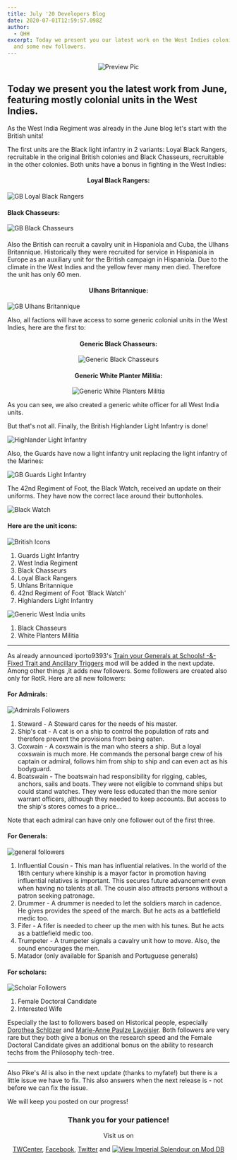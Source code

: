 ```yaml
---
title: July '20 Developers Blog
date: 2020-07-01T12:59:57.098Z
author:
  - QHH
excerpt: Today we present you our latest work on the West Indies colonial units
  and some new followers.
---
```

<center>

![Preview Pic](../_img/preview-july-20-blog.png "Preview Pic")

</center>

## Today we present you the latest work from June, featuring mostly colonial units in the West Indies.

As the West India Regiment was already in the June blog let's start with the British units!

The first units are the Black light infantry in 2 variants: Loyal Black Rangers, recruitable in the original British colonies and Black Chasseurs, recruitable in the other colonies. Both units have a bonus in fighting in the West Indies:

#### <center>Loyal Black Rangers:

![GB Loyal Black Rangers](../_img/gb-loyal-black-rangers.jpg "GB Loyal Black Rangers")

#### Black Chasseurs:

![GB Black Chasseurs](../_img/gb-black-chasseurs.jpg "GB Black Chasseurs")

#### </center>

Also the British can recruit a cavalry unit in Hispaniola and Cuba, the Ulhans Britannique. Historically they were recruited for service in Hispaniola in Europe as an auxiliary unit for the British campaign in Hispaniola. Due to the climate in the West Indies and the yellow fever many men died. Therefore the unit has only 60 men.

#### <center>Ulhans Britannique:

![GB Ulhans Britannique](../_img/gb-ulhans-britannique.jpg "GB Ulhans Britannique")

</center>

Also, all factions will have access to some generic colonial units in the West Indies, here are the first to:

<center>

#### Generic Black Chasseurs:

![Generic Black Chasseurs](../_img/generic-black-chasseurs.jpg "Generic Black Chasseurs")

#### Generic White Planter Militia:

![Generic White Planters Militia](../_img/generic-white-planters-militia.jpg "Generic White Planters Militia")

</center>

As you can see, we also created a generic white officer for all West India units.

But that's not all. Finally, the British Highlander Light Infantry is done!

![Highlander Light Infantry](../_img/gb-light-highlanders.jpg "Highlander Light Infantry")

Also, the Guards have now a light infantry unit replacing the light infantry of the Marines:

![GB Guards Light Infantry](../_img/gb-guards-light-infantry.jpg "GB Guards Light Infantry")

The 42nd Regiment of Foot, the Black Watch, received an update on their uniforms. They have now the correct lace around their buttonholes.

![Black Watch](../_img/gb-black-watch.jpg "Black Watch")

#### Here are the unit icons:

![British Icons](../_img/july-update-britain-units-icons.png "British Icons")

1. Guards Light Infantry 
2. West India Regiment
3. Black Chasseurs
4. Loyal Black Rangers
5. Uhlans Britannique
6. 42nd Regiment of Foot 'Black Watch'
7. Highlanders Light Infantry

![Generic West India units](../_img/july-update-generic-west-indian-units-icons.png "Generic West India units")

1. Black Chasseurs
2. White Planters Militia

- - -

As already announced iporto9393's [Train your Generals at Schools! -&- Fixed Trait and Ancillary Triggers](https://www.twcenter.net/forums/showthread.php?798721-SUBMOD-Train-your-Generals-at-Schools!-amp-Fixed-Trait-and-Ancillary-Triggers) mod will be added in the next update. Among other things ,it adds new followers. Some followers are created also only for RotR. Here are all new followers:

#### For Admirals:

![Admirals Followers](../_img/july-update-admirals-followers.png "Admirals Followers")

1. Steward - A Steward cares for the needs of his master.
2. Ship's cat - A cat is on a ship to control the population of rats and therefore prevent the provisions from being eaten.
3. Coxwain - A coxswain is the man who steers a ship. But a loyal coxswain is much more. He commands the personal barge crew of his captain or admiral, follows him from ship to ship and can even act as his bodyguard.
4. Boatswain - The boatswain had responsibility for rigging, cables, anchors, sails and boats. They were not eligible to command ships but could stand watches. They were less educated than the more senior warrant officers, although they needed to keep accounts. But access to the ship's stores comes to a price...

Note that each admiral can have only one follower out of the first three.

#### For Generals:

![general followers](../_img/july-update-general-followers.png "general followers")

1. Influential Cousin - This man has influential relatives. In the world of the 18th century where kinship is a mayor factor in promotion having influential relatives is important. This secures future advancement even when having no talents at all. The cousin also attracts persons without a patron seeking patronage.
2. Drummer - A drummer is needed to let the soldiers march in cadence. He gives provides the speed of the march. But he acts as a battlefield medic too.
3. Fifer - A fifer is needed to cheer up the men with his tunes. But he acts as a battlefield medic too.
4. Trumpeter - A trumpeter signals a cavalry unit how to move. Also, the sound encourages the men.
5. Matador (only available for Spanish and Portuguese generals)

#### For scholars:

![Scholar Followers](../_img/july-update-scholar-followers.png "Scholar Followers")

1. Female Doctoral Candidate
2. Interested Wife

Especially the last to followers based on Historical people, especially [Dorothea Schlözer](https://en.wikipedia.org/wiki/Dorothea_von_Rodde-Schl%C3%B6zer) and [Marie-Anne Paulze Lavoisier](https://en.wikipedia.org/wiki/Marie-Anne_Paulze_Lavoisier). Both followers are very rare but they both give a bonus on the research speed and the Female Doctoral Candidate gives an additional bonus on the ability to research techs from the Philosophy tech-tree.

- - -

Also Pike's AI is also in the next update (thanks to myfate!) but there is a little issue we have to fix. This also answers when the next release is - not before we can fix the issue.

We will keep you posted on our progress!

<center>

### Thank you for your patience!

Visit us on 

[TWCenter](http://www.twcenter.net/forums/forumdisplay.php?1138-Imperial-Splendour), [Facebook](https://www.facebook.com/imperialsplendour/), [Twitter](https://twitter.com/SplendourTeam) and [![View Imperial Splendour on Mod DB](https://button.moddb.com/popularity/medium/mods/20800.png)](https://www.moddb.com/mods/imperial-splendour)

</center>